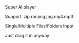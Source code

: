 Super AI player

Support .zip.rar.png.jpg.mp4.mp3.

Single/Multiple Files/Folders Input

Just drag it in anyway
